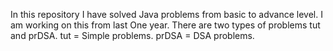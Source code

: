 In this repository I have solved Java problems from basic to advance level.
I am working on this from last One year.
There are two types of problems tut and prDSA.
tut = Simple problems.
prDSA = DSA problems.
